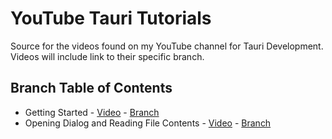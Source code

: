# YouTube Tauri Tutorials

Source for the videos found on my YouTube channel for Tauri Development. Videos will include link to their specific branch. 

## Branch Table of Contents

- Getting Started - [Video](https://youtu.be/y19gU_5fbtU) - [Branch](https://github.com/cameronadams777/youtube-tauri-tutorials)
- Opening Dialog and Reading File Contents - [Video](https://youtu.be/87SbZs-phmA) - [Branch](https://github.com/cameronadams777/youtube-tauri-tutorials/tree/f/open-dialog)